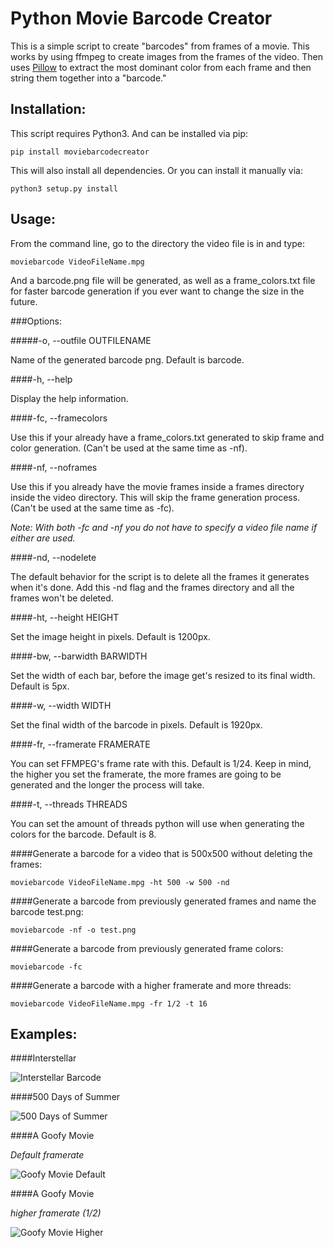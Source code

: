 Python Movie Barcode Creator
=============================

This is a simple script to create "barcodes" from frames of a movie. This works by using ffmpeg to create images from the frames of the video. Then uses [Pillow](https://github.com/python-pillow/Pillow) to extract the most dominant color from each frame and then string them together into a "barcode."

Installation:
-------------

This script requires Python3. And can be installed via pip:

    pip install moviebarcodecreator

This will also install all dependencies. Or you can install it manually via:

    python3 setup.py install

Usage:
------

From the command line, go to the directory the video file is in and type:

    moviebarcode VideoFileName.mpg

And a barcode.png file will be generated, as well as a frame_colors.txt file for faster barcode generation if you ever want to change the size in the future.

###Options:

#####-o, --outfile OUTFILENAME               

Name of the generated barcode png. Default is barcode.

####-h, --help

Display the help information.

####-fc, --framecolors

Use this if your already have a frame_colors.txt generated to skip frame and color generation. (Can't be used at the same time as -nf).

####-nf, --noframes

Use this if you already have the movie frames inside a frames directory inside the video directory. This will skip the frame generation process. (Can't be used at the same time as -fc).

*Note: With both -fc and -nf you do not have to specify a video file name if either are used.*

####-nd, --nodelete

The default behavior for the script is to delete all the frames it generates when it's done. Add this -nd flag and the frames directory and all the frames won't be deleted.

####-ht, --height HEIGHT

Set the image height in pixels. Default is 1200px.

####-bw, --barwidth BARWIDTH

Set the width of each bar, before the image get's resized to its final width. Default is 5px.

####-w, --width WIDTH

Set the final width of the barcode in pixels. Default is 1920px.

####-fr, --framerate FRAMERATE

You can set FFMPEG's frame rate with this. Default is 1/24. Keep in mind, the higher you set the framerate, the more frames are going to be generated and the longer the process will take.

####-t, --threads THREADS

You can set the amount of threads python will use when generating the colors for the barcode. Default is 8.

####Generate a barcode for a video that is 500x500 without deleting the frames:

    moviebarcode VideoFileName.mpg -ht 500 -w 500 -nd

####Generate a barcode from previously generated frames and name the barcode test.png:

    moviebarcode -nf -o test.png

####Generate a barcode from previously generated frame colors:

    moviebarcode -fc

####Generate a barcode with a higher framerate and more threads:

    moviebarcode VideoFileName.mpg -fr 1/2 -t 16

Examples:
---------

####Interstellar

![Interstellar Barcode](http://i.imgur.com/4JIqc3q.png)

####500 Days of Summer

![500 Days of Summer](http://i.imgur.com/JNlmwLc.png)

####A Goofy Movie 

*Default framerate*

![Goofy Movie Default](http://i.imgur.com/WWLiUCc.png)

####A Goofy Movie 

*higher framerate (1/2)*

![Goofy Movie Higher](http://i.imgur.com/zIejkfA.png)


